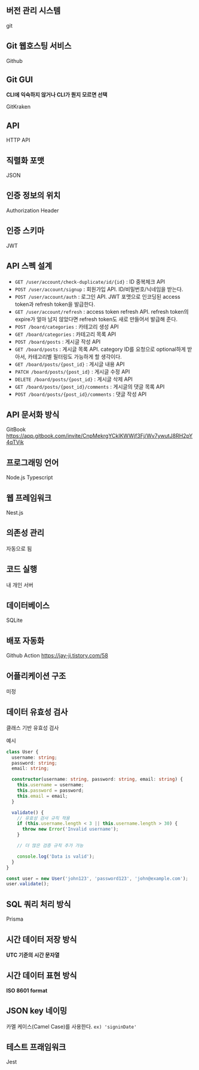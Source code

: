 ## 버전 관리 시스템

git

## Git 웹호스팅 서비스

Github 

## Git GUI

__CLI에 익숙하지 않거나 
CLI가 뭔지 모르면 
선택__

GitKraken

## API

HTTP API

## 직렬화 포맷

JSON

## 인증 정보의 위치

Authorization Header

## 인증 스키마 

JWT

## API 스펙 설계

-   `GET /user/account/check-duplicate/id/{id}` : ID 중복체크 API
-   `POST /user/account/signup` : 회원가입 API. ID/비밀번호/닉네임을 받는다.
-   `POST /user/account/auth` : 로그인 API. JWT 포맷으로 인코딩된 access token과 refresh token을 발급한다.
-   `GET /user/account/refresh` : access token refresh API. refresh token의 expire가 얼마 남지 않았다면 refresh token도 새로 만들어서 발급해 준다.
-   `POST /board/categories` : 카테고리 생성 API
-   `GET /board/categories` : 카테고리 목록 API
-   `POST /board/posts` : 게시글 작성 API
-   `GET /board/posts` : 게시글 목록 API. category ID를 요청으로 optional하게 받아서, 카테고리별 필터링도 가능하게 할 생각이다.
-   `GET /board/posts/{post_id}` : 게시글 내용 API
-   `PATCH /board/posts/{post_id}` : 게시글 수정 API
-   `DELETE /board/posts/{post_id}` : 게시글 삭제 API
-   `GET /board/posts/{post_id}/comments` : 게시글의 댓글 목록 API
-   `POST /board/posts/{post_id}/comments` : 댓글 작성 API

## API 문서화 방식

GitBook 
https://app.gitbook.com/invite/CnpMekrgYCkIKWWjf3Fj/Wv7ywutJ8RH2pY4qTVjk

## 프로그래밍 언어

Node.js
Typescript

## 웹 프레임워크

Nest.js

## 의존성 관리

자동으로 됨

## 코드 실행

내 개인 서버

## 데이터베이스

SQLite

## 배포 자동화

Github Action 
https://jay-ji.tistory.com/58

## 어플리케이션 구조

미정

## 데이터 유효성 검사

클래스 기반 유효성 검사

예시
```typescript
class User {
  username: string;
  password: string;
  email: string;

  constructor(username: string, password: string, email: string) {
    this.username = username;
    this.password = password;
    this.email = email;
  }

  validate() {
    // 유효성 검사 규칙 적용
    if (this.username.length < 3 || this.username.length > 30) {
      throw new Error('Invalid username');
    }

    // 더 많은 검증 규칙 추가 가능

    console.log('Data is valid');
  }
}

const user = new User('john123', 'password123', 'john@example.com');
user.validate();

```

## SQL 쿼리 처리 방식 

Prisma

## 시간 데이터 저장 방식

**UTC 기준의 시간 문자열**

## 시간 데이터 표현 방식

**ISO 8601 format**

## JSON key 네이밍

카멜 케이스(Camel Case)를 사용한다. `ex) 'signinDate'`

## 테스트 프래임워크

Jest
